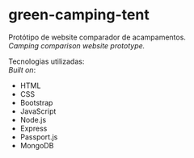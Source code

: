 # green-camping-tent

Protótipo de website comparador de acampamentos.<br>
*Camping comparison website prototype.*

Tecnologias utilizadas:<br>
*Built on*:
* HTML
* CSS
* Bootstrap
* JavaScript
* Node.js
* Express
* Passport.js
* MongoDB
